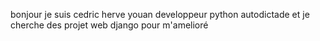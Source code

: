 bonjour je suis cedric herve youan developpeur python autodictade et je cherche des projet web django pour m'amelioré
